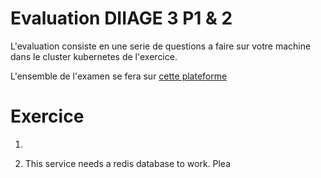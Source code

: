 # Evaluation DIIAGE 3 P1 & 2

L'evaluation consiste en une serie de questions a faire sur votre machine dans le cluster kubernetes de l'exercice.

L'ensemble de l'examen se fera sur [cette plateforme](https://killercoda.com/mabusaa/course/argocd-endusers-scenarios/00-argocd-playground)

# Exercice


1.

2. This service needs a redis database to work. Plea
